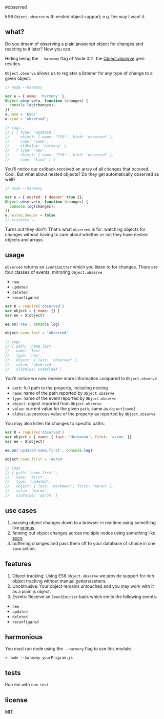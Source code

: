 #observed

ES6 `Object.observe` with nested object support; e.g. the way I want it.

## what?

Do you dream of observing a plain javascript object for changes and reacting to it later? Now you can.

Hiding being the `--harmony` flag of Node 0.11, the [Object.observe](http://wiki.ecmascript.org/doku.php?id=harmony:observe) gem resides.

`Object.observe` allows us to register a listener for any type of change to a given object.

```js
// node --harmony

var o = { name: 'harmony' };
Object.observe(o, function (changes) {
  console.log(changes);
})
o.name = 'ES6!'
o.kind = 'observed';

// logs..
// [ { type: 'updated',
//     object: { name: 'ES6!', kind: 'observed' },
//     name: 'name',
//     oldValue: 'harmony' },
//   { type: 'new',
//     object: { name: 'ES6!', kind: 'observed' },
//     name: 'kind' } ]
```

You'll notice our callback received an array of all changes that occured. Cool.
But what about nested objects? Do they get automatically observed as well?

```js
// node --harmony

var o = { nested: { deeper: true }};
Object.observe(o, function (changes) {
  console.log(changes);
})
o.nested.deeper = false
// crickets ..
```

Turns out they don't. That's what `observed` is for: watching objects for changes without having to care about whether or not they have nested objects and arrays.

## usage

`observed` returns an `EventEmitter` which you listen to for changes.
There are four classes of events, mirroring `Object.observe`

- `new`
- `updated`
- `deleted`
- `reconfigured`

```js
var O = require('observed')
var object = { name: {} }
var ee = O(object)

ee.on('new', console.log)

object.name.last = 'observed'

// logs
// { path: 'name.last',
//   name: 'last',
//   type: 'new',
//   object: { last: 'observed' },
//   value: 'observed',
//   oldValue: undefined }
```

You'll notice we now receive more information compared to `Object.observe`

- `path`: full path to the property, including nesting
- `name`: name of the path reported by `Object.observe`
- `type`: name of the event reported by `Object.observe`
- `object`: object reported from `Object.observe`
- `value`: current value for the given `path`. same as `object[name]`
- `oldValue`: previous value of the property as reported by `Object.observe`

You may also listen for changes to specific paths:

```js
var O = require('observed')
var object = { name: { last: 'Heckmann', first: 'aaron' }}
var ee = O(object)

ee.on('updated name.first', console.log)

object.name.first = 'Aaron'

// logs
// { path: 'name.first',
//   name: 'first',
//   type: 'updated',
//   object: { last: 'Heckmann', first: 'Aaron' },
//   value: 'Aaron',
//   oldValue: 'aaron' }
```

## use cases

1. passing object changes down to a browser in realtime using something like [primus](https://github.com/primus/primus).
2. fanning out object changes across multiple nodes using something like [axon](https://github.com/visionmedia/axon).
3. buffering changes and pass them off to your database of choice in one `save` action.

## features

1. Object tracking: Using ES6 `Object.observe` we provide support for rich object tracking without manual getters/setters.
2. Unobtrusive: Your object remains untouched and you may work with it as a plain js object.
3. Events: Receive an `EventEmitter` back which emits the following events:

- `new`
- `updated`
- `deleted`
- `reconfigured`

## harmonious

You must run node using the `--harmony` flag to use this module.

```
> node --harmony yourProgram.js
```

## tests

Run em with `npm test`

## license

[MIT](https://github.com/aheckmann/observed/blob/master/LICENSE)

